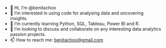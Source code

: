 - 👋 Hi, I’m @benitachoo
- 👀 I’m interested in using code for analysing data and uncovering insights.
- 🌱 I’m currently learning Python, SQL, Tableau, Power BI and R.
- 💞️ I’m looking to discuss and collaborate on any interesting data analytics passion projects.
- 📫 How to reach me: benitachoo@gmail.com

<!---
benitachoo/benitachoo is a ✨ special ✨ repository because its `README.md` (this file) appears on your GitHub profile.
You can click the Preview link to take a look at your changes.
--->

